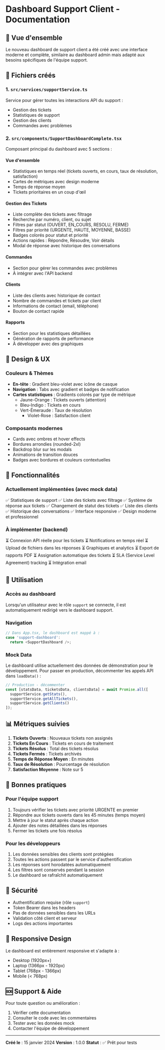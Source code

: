 # Dashboard Support Client - Documentation

## 🎯 Vue d'ensemble

Le nouveau dashboard de support client a été créé avec une interface moderne et complète, similaire au dashboard admin mais adapté aux besoins spécifiques de l'équipe support.

## 📁 Fichiers créés

### 1. `src/services/supportService.ts`
Service pour gérer toutes les interactions API du support :
- Gestion des tickets
- Statistiques de support
- Gestion des clients
- Commandes avec problèmes

### 2. `src/components/SupportDashboardComplete.tsx`
Composant principal du dashboard avec 5 sections :

#### **Vue d'ensemble**
- Statistiques en temps réel (tickets ouverts, en cours, taux de résolution, satisfaction)
- Cartes de métriques avec design moderne
- Temps de réponse moyen
- Tickets prioritaires en un coup d'œil

#### **Gestion des Tickets**
- Liste complète des tickets avec filtrage
- Recherche par numéro, client, ou sujet
- Filtres par statut (OUVERT, EN_COURS, RESOLU, FERME)
- Filtres par priorité (URGENTE, HAUTE, MOYENNE, BASSE)
- Badges colorés pour statut et priorité
- Actions rapides : Répondre, Résoudre, Voir détails
- Modal de réponse avec historique des conversations

#### **Commandes**
- Section pour gérer les commandes avec problèmes
- À intégrer avec l'API backend

#### **Clients**
- Liste des clients avec historique de contact
- Nombre de commandes et tickets par client
- Informations de contact (email, téléphone)
- Bouton de contact rapide

#### **Rapports**
- Section pour les statistiques détaillées
- Génération de rapports de performance
- À développer avec des graphiques

## 🎨 Design & UX

### Couleurs & Thèmes
- **En-tête** : Gradient bleu-violet avec icône de casque
- **Navigation** : Tabs avec gradient et badges de notification
- **Cartes statistiques** : Gradients colorés par type de métrique
  - Jaune-Orange : Tickets ouverts (attention)
  - Bleu-Indigo : Tickets en cours
  - Vert-Émeraude : Taux de résolution
    - Violet-Rose : Satisfaction client

### Composants modernes
- Cards avec ombres et hover effects
- Bordures arrondies (rounded-2xl)
- Backdrop blur sur les modals
- Animations de transition douces
- Badges avec bordures et couleurs contextuelles

## 🔧 Fonctionnalités

### Actuellement implémentées (avec mock data)
✅ Statistiques de support
✅ Liste des tickets avec filtrage
✅ Système de réponse aux tickets
✅ Changement de statut des tickets
✅ Liste des clients
✅ Historique des conversations
✅ Interface responsive
✅ Design moderne et professionnel

### À implémenter (backend)
⏳ Connexion API réelle pour les tickets
⏳ Notifications en temps réel
⏳ Upload de fichiers dans les réponses
⏳ Graphiques et analytics
⏳ Export de rapports PDF
⏳ Assignation automatique des tickets
⏳ SLA (Service Level Agreement) tracking
⏳ Intégration email

## 🚀 Utilisation

### Accès au dashboard
Lorsqu'un utilisateur avec le rôle `support` se connecte, il est automatiquement redirigé vers le dashboard support.

### Navigation
```typescript
// Dans App.tsx, le dashboard est mappé à :
case 'support-dashboard':
  return <SupportDashboard />;
```

### Mock Data
Le dashboard utilise actuellement des données de démonstration pour le développement. Pour passer en production, décommenter les appels API dans `loadData()` :

```typescript
// Production - décommenter
const [statsData, ticketsData, clientsData] = await Promise.all([
  supportService.getStats(),
  supportService.getAllTickets(),
  supportService.getClients()
]);
```

## 📊 Métriques suivies

1. **Tickets Ouverts** : Nouveaux tickets non assignés
2. **Tickets En Cours** : Tickets en cours de traitement
3. **Tickets Résolus** : Total des tickets résolus
4. **Tickets Fermés** : Tickets archivés
5. **Temps de Réponse Moyen** : En minutes
6. **Taux de Résolution** : Pourcentage de résolution
7. **Satisfaction Moyenne** : Note sur 5

## 🎯 Bonnes pratiques

### Pour l'équipe support
1. Toujours vérifier les tickets avec priorité URGENTE en premier
2. Répondre aux tickets ouverts dans les 45 minutes (temps moyen)
3. Mettre à jour le statut après chaque action
4. Ajouter des notes détaillées dans les réponses
5. Fermer les tickets une fois résolus

### Pour les développeurs
1. Les données sensibles des clients sont protégées
2. Toutes les actions passent par le service d'authentification
3. Les réponses sont horodatées automatiquement
4. Les filtres sont conservés pendant la session
5. Le dashboard se rafraîchit automatiquement

## 🔐 Sécurité

- Authentification requise (rôle `support`)
- Token Bearer dans les headers
- Pas de données sensibles dans les URLs
- Validation côté client et serveur
- Logs des actions importantes

## 📱 Responsive Design

Le dashboard est entièrement responsive et s'adapte à :
- Desktop (1920px+)
- Laptop (1366px - 1920px)
- Tablet (768px - 1366px)
- Mobile (< 768px)

## 🆘 Support & Aide

Pour toute question ou amélioration :
1. Vérifier cette documentation
2. Consulter le code avec les commentaires
3. Tester avec les données mock
4. Contacter l'équipe de développement

---

**Créé le** : 15 janvier 2024
**Version** : 1.0.0
**Statut** : ✅ Prêt pour tests

